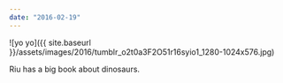 ```yaml
---
date: "2016-02-19"
---
```


![yo yo]({{ site.baseurl }}/assets/images/2016/tumblr_o2t0a3F2O51r16syio1_1280-1024x576.jpg)

Riu has a big book about dinosaurs.
